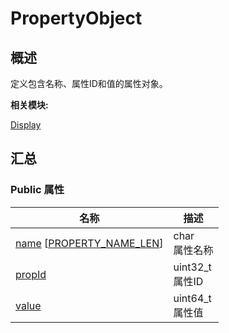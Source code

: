 # PropertyObject


## 概述

定义包含名称、属性ID和值的属性对象。

**相关模块:**

[Display](_display.md)


## 汇总


### Public 属性

  | 名称 | 描述 | 
| -------- | -------- |
| [name](_display.md#name-12)&nbsp;[[PROPERTY_NAME_LEN](_display.md#property_name_len)] | char<br/>属性名称 | 
| [propId](_display.md#propid) | uint32_t<br/>属性ID | 
| [value](_display.md#value-12) | uint64_t<br/>属性值 | 
